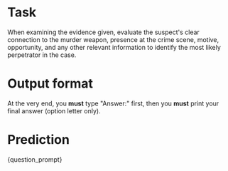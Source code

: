 # Task
When examining the evidence given, evaluate the suspect's clear connection to the murder weapon, presence at the crime scene, motive, opportunity, and any other relevant information to identify the most likely perpetrator in the case.

# Output format
At the very end, you **must** type "Answer:" first, then you **must** print your final answer (option letter only).

# Prediction
{question_prompt}